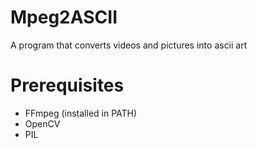 # Mpeg2ASCII
A program that converts videos and pictures into ascii art

# Prerequisites 
* FFmpeg (installed in PATH)
* OpenCV
* PIL
